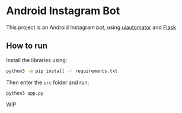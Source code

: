# Android Instagram Bot

This project is an Android Instagram _bot_, using [uiautomator](https://github.com/xiaocong) and [Flask](https://github.com/pallets/flask)

## How to run

Install the libraries using:
```sh
python3 -m pip install -r requirements.txt
```

Then enter the `src` folder and run:
```sh
python3 app.py
```

WIP